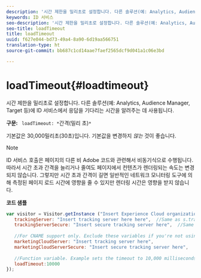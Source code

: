 ```yaml
---
description: '시간 제한을 밀리초로 설정합니다. 다른 솔루션(예: Analytics, Audience Manager, Target 등)에 ID 서비스에서 응답을 기다리는 시간을 알려주는 데 사용됩니다.'
keywords: ID 서비스
seo-description: '시간 제한을 밀리초로 설정합니다. 다른 솔루션(예: Analytics, Audience Manager, Target 등)에 ID 서비스에서 응답을 기다리는 시간을 알려주는 데 사용됩니다.'
seo-title: loadTimeout
title: loadTimeout
uuid: f627e044-bd73-49a4-8a90-6d19aa566751
translation-type: ht
source-git-commit: bb687c1cd14aae7faef2565dcf9d041a1c06e3bd

---
```



# loadTimeout{#loadtimeout}

시간 제한을 밀리초로 설정합니다. 다른 솔루션(예: Analytics, Audience Manager, Target 등)에 ID 서비스에서 응답을 기다리는 시간을 알려주는 데 사용됩니다.

**구문:** ` loadTimeout: *`간격(밀리 초)`*`

기본값은 30,000밀리초(30초)입니다. 기본값을 변경하지 *않는* 것이 좋습니다.

>[!NOTE]
>
>ID 서비스 호출은 페이지의 다른 비 Adobe 코드와 관련해서 비동기식으로 수행됩니다. 따라서 시간 초과 간격을 늘리거나 줄여도 페이지에서 컨텐츠가 렌더링되는 속도는 변경되지 않습니다. 그렇지만 시간 초과 간격이 길면 일반적인 네트워크 모니터링 도구에 의해 측정된 페이지 로드 시간에 영향을 줄 수 있지만 렌더링 시간은 영향을 받지 않습니다.

**코드 샘플**

```js
var visitor = Visitor.getInstance ("Insert Experience Cloud organization ID here",{ 
   trackingServer: "Insert tracking server here here",  //Same as s.trackingServer 
   trackingServerSecure: "Insert secure tracking server here",  //Same as s.trackingServerSecure 
 
   //For CNAME support only. Exclude these variables if you're not using CNAME 
   marketingCloudServer: "Insert tracking server here", 
   marketingCloudServerSecure: "Insert secure tracking server here", 
 
   //Function variable. Example sets the timeout to 10,000 milliseconds (10 seconds). 
   loadTimeout:10000 
});
```

